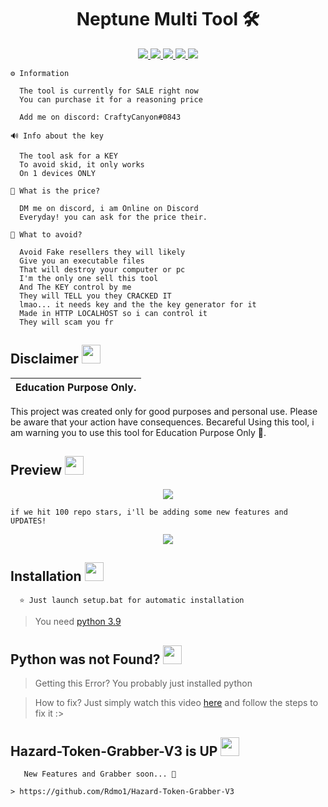  
<h1 align="center">Neptune Multi Tool 🛠️ </h1>
<p align="center">
  <a href="https://github.com/Rdmo1/DisRo-Multi-Tool/blob/main/LICENSE">
    <img src="https://img.shields.io/badge/License-MIT-important">
  </a>
  <a href="https://www.python.org">
    <img src="https://img.shields.io/badge/Python-3.9-informational.svg">
  </a>
  <a href="https://github.com/AstraaDev/Discord-All-Tools-In-One">
    <img src="https://img.shields.io/badge/covarage-95%25-green">
  </a>
  <a href="https://github.com/AstraaDev">
    <img src="https://img.shields.io/github/repo-size/Rdmo1/Premium-Pack.svg?label=Repo%20size&style=flat-square">
  </a>
  <a href="https://github.com/Rdmo1">
    <img src="https://gpvc.arturio.dev/Rdmo1">
  </a>
</p>

<p align="center">

```
⚙️ Information

  The tool is currently for SALE right now
  You can purchase it for a reasoning price
  
  Add me on discord: CraftyCanyon#0843
  
🔊 Info about the key

  The tool ask for a KEY
  To avoid skid, it only works
  On 1 devices ONLY

🤨 What is the price?
  
  DM me on discord, i am Online on Discord
  Everyday! you can ask for the price their.
  
🤨 What to avoid?
  
  Avoid Fake resellers they will likely
  Give you an executable files 
  That will destroy your computer or pc
  I'm the only one sell this tool 
  And The KEY control by me
  They will TELL you they CRACKED IT
  lmao... it needs key and the the key generator for it
  Made in HTTP LOCALHOST so i can control it
  They will scam you fr
```
</p>

## Disclaimer  <img src="https://media.giphy.com/media/hvRJCLFzcasrR4ia7z/giphy.gif" width="30px"/>
</h1>

|Education Purpose Only.|
|-------------------------------------------------|
This project was created only for good purposes and personal use.
Please be aware that your action have consequences.
Becareful Using this tool, i am warning you to use this tool for Education Purpose Only 👀.

## Preview  <img src="https://cdn3.emoji.gg/emojis/1676-cameracat.png" width="30px"/>
</h1>


<p align="center">
  <img src="https://media.discordapp.net/attachments/1006899534078685254/1032904143624491078/unknown.png">
</p>





```
if we hit 100 repo stars, i'll be adding some new features and UPDATES! 
```

<p align="center">
  <img src="https://cdn.discordapp.com/attachments/1052511668585902080/1057544397425745980/pixel-jeff-christmas.gif">
</p>

## Installation <img src="https://cdn3.emoji.gg/emojis/7277_green_flame.gif" width="30px"/>

<p align="center">

```
  ⭐ Just launch setup.bat for automatic installation
```
</p>

> You need [python 3.9](https://www.python.org/downloads/release/python-397/)

## Python was not Found? <img src="https://cdn3.emoji.gg/emojis/7277_green_flame.gif" width="30px"/>
</h1>

> Getting this Error? You probably just installed python

> How to fix? Just simply watch this video [here](https://youtu.be/uBnbVqUmZaQ) and follow the steps to fix it :>


## Hazard-Token-Grabber-V3 is UP <img src="https://cdn3.emoji.gg/emojis/7277_green_flame.gif" width="30px"/>
</h1>

``` Try the new updated and new features of Hazard Token Grabber v3
   New Features and Grabber soon... 👀

> https://github.com/Rdmo1/Hazard-Token-Grabber-V3
